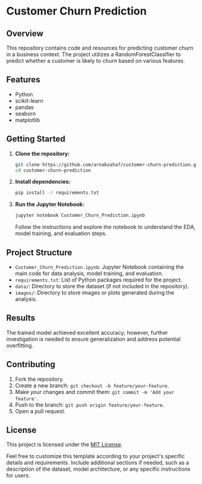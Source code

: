 # Customer Churn Prediction

## Overview

This repository contains code and resources for predicting customer churn in a business context. The project utilizes a RandomForestClassifier to predict whether a customer is likely to churn based on various features.

## Features

- Python
- scikit-learn
- pandas
- seaborn
- matplotlib

## Getting Started

1. **Clone the repository:**

   ```bash
   git clone https://github.com/arnabsaha7/customer-churn-prediction.git
   cd customer-churn-prediction
   ```

2. **Install dependencies:**

   ```bash
   pip install -r requirements.txt
   ```

3. **Run the Jupyter Notebook:**

   ```bash
   jupyter notebook Customer_Churn_Prediction.ipynb
   ```

   Follow the instructions and explore the notebook to understand the EDA, model training, and evaluation steps.

## Project Structure

- `Customer_Churn_Prediction.ipynb`: Jupyter Notebook containing the main code for data analysis, model training, and evaluation.
- `requirements.txt`: List of Python packages required for the project.
- `data/`: Directory to store the dataset (if not included in the repository).
- `images/`: Directory to store images or plots generated during the analysis.

## Results

The trained model achieved excellent accuracy; however, further investigation is needed to ensure generalization and address potential overfitting.

## Contributing

1. Fork the repository.
2. Create a new branch: `git checkout -b feature/your-feature`.
3. Make your changes and commit them: `git commit -m 'Add your feature'`.
4. Push to the branch: `git push origin feature/your-feature`.
5. Open a pull request.

## License

This project is licensed under the [MIT License](LICENSE).


Feel free to customize this template according to your project's specific details and requirements. Include additional sections if needed, such as a description of the dataset, model architecture, or any specific instructions for users.
